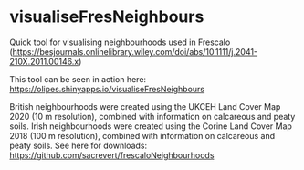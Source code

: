# visualiseFresNeighbours
Quick tool for visualising neighbourhoods used in Frescalo (https://besjournals.onlinelibrary.wiley.com/doi/abs/10.1111/j.2041-210X.2011.00146.x)

This tool can be seen in action here: https://olipes.shinyapps.io/visualiseFresNeighbours

British neighbourhoods were created using the UKCEH Land Cover Map 2020 (10 m resolution), combined with information on calcareous and peaty soils.
Irish neighbourhoods were created using the Corine Land Cover Map 2018 (100 m resolution), combined with information on calcareous and peaty soils.
See here for downloads: https://github.com/sacrevert/frescaloNeighbourhoods
